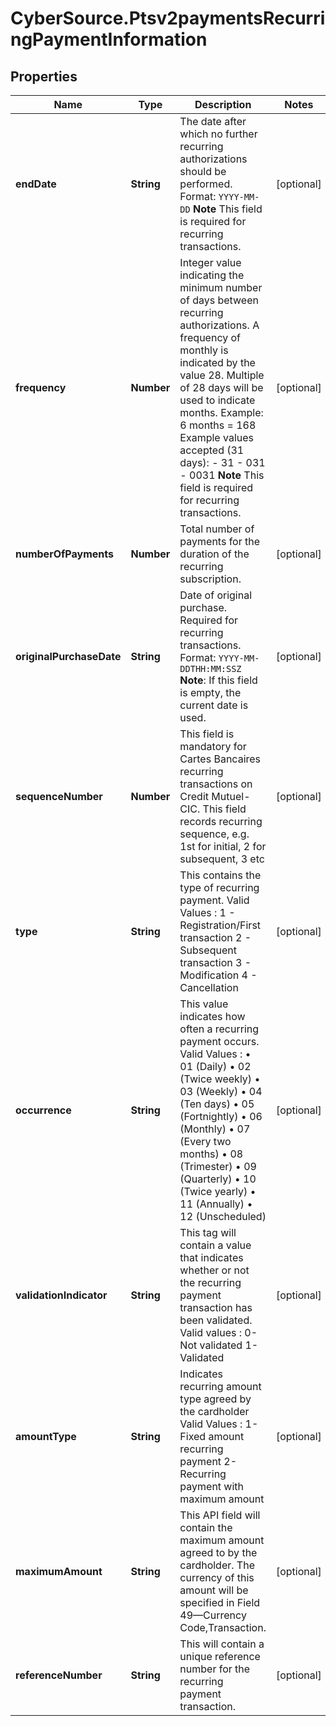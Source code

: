 # CyberSource.Ptsv2paymentsRecurringPaymentInformation

## Properties
Name | Type | Description | Notes
------------ | ------------- | ------------- | -------------
**endDate** | **String** | The date after which no further recurring authorizations should be performed. Format: `YYYY-MM-DD` **Note** This field is required for recurring transactions.  | [optional] 
**frequency** | **Number** | Integer value indicating the minimum number of days between recurring authorizations. A frequency of monthly is indicated by the value 28. Multiple of 28 days will be used to indicate months.  Example: 6 months = 168  Example values accepted (31 days): - 31 - 031 - 0031  **Note** This field is required for recurring transactions.  | [optional] 
**numberOfPayments** | **Number** | Total number of payments for the duration of the recurring subscription.  | [optional] 
**originalPurchaseDate** | **String** | Date of original purchase. Required for recurring transactions. Format: `YYYY-MM-DDTHH:MM:SSZ` **Note**: If this field is empty, the current date is used.  | [optional] 
**sequenceNumber** | **Number** | This field is mandatory for Cartes Bancaires recurring transactions on Credit Mutuel-CIC.       This field records recurring sequence, e.g. 1st for initial,  2 for subsequent, 3 etc  | [optional] 
**type** | **String** | This contains the type of recurring payment. Valid Values : 1 - Registration/First transaction 2 - Subsequent transaction 3 - Modification 4 - Cancellation  | [optional] 
**occurrence** | **String** | This value indicates how often a recurring payment occurs. Valid Values : • 01 (Daily) • 02 (Twice weekly) • 03 (Weekly) • 04 (Ten days) • 05 (Fortnightly) • 06 (Monthly) • 07 (Every two months) • 08 (Trimester) • 09 (Quarterly) • 10 (Twice yearly) • 11 (Annually) • 12 (Unscheduled)  | [optional] 
**validationIndicator** | **String** | This tag will contain a value that indicates whether or not the recurring payment transaction has been validated. Valid values : 0- Not validated 1- Validated  | [optional] 
**amountType** | **String** | Indicates recurring amount type agreed by the cardholder Valid Values : 1- Fixed amount recurring payment 2- Recurring payment with maximum amount  | [optional] 
**maximumAmount** | **String** | This API field will contain the maximum amount agreed to by the cardholder. The currency of this amount will be specified in Field 49—Currency Code,Transaction.  | [optional] 
**referenceNumber** | **String** | This will contain a unique reference number for the recurring payment transaction.  | [optional] 


